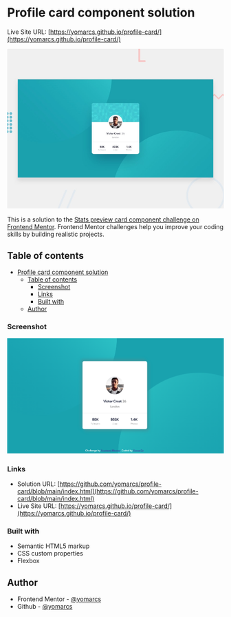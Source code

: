 # Profile card component solution

Live Site URL: [https://yomarcs.github.io/profile-card/](https://yomarcs.github.io/profile-card/)


![Design preview for the Order summary card coding challenge](./design/desktop-preview.jpg)

This is a solution to the [Stats preview card component challenge on Frontend Mentor](ttps://www.frontendmentor.io/challenges/profile-card-component-cfArpWshJh). Frontend Mentor challenges help you improve your coding skills by building realistic projects. 

## Table of contents

- [Profile card component solution](#profile-card-component-solution)
  - [Table of contents](#table-of-contents)
    - [Screenshot](#screenshot)
    - [Links](#links)
    - [Built with](#built-with)
  - [Author](#author)

### Screenshot

![Stats preview card solution](./design/screenshot-solution.png)

### Links

- Solution URL: [https://github.com/yomarcs/profile-card/blob/main/index.html](https://github.com/yomarcs/profile-card/blob/main/index.html)
- Live Site URL: [https://yomarcs.github.io/profile-card/](https://yomarcs.github.io/profile-card/)

### Built with

- Semantic HTML5 markup
- CSS custom properties
- Flexbox

## Author

- Frontend Mentor - [@yomarcs](https://www.frontendmentor.io/profile/yomarcs)
- Github - [@yomarcs](https://github.com/yomarcs)


